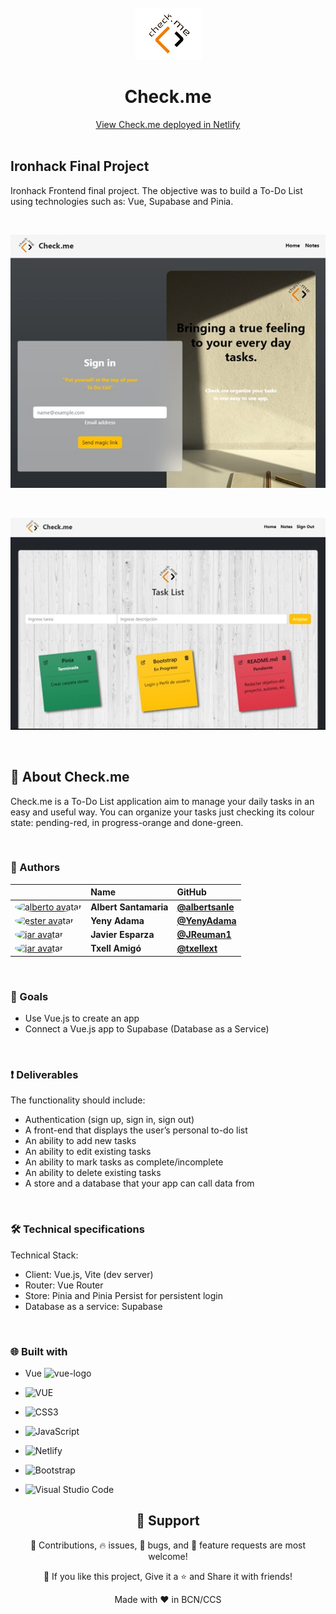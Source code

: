 <br>
<div align="center">
    <img src="https://github.com/ToDoApp-Group2/ToDoApp/blob/ValidReadme/src/assets/logocheckme.png" alt="check.me logo" /> <br />
    <h1 align="center"> Check.me </h1>
    <div align="center">
        <a href="https://check-mi.netlify.app/"> View Check.me deployed in Netlify </a>
    </div>
</div>

<br>

## Ironhack Final Project

Ironhack Frontend final project. The objective was to build a To-Do List using technologies such as: Vue, Supabase and Pinia. 

<br>

![homeviewCheck.me](./src/assets/checkme_home_view.jpg)

<br>

![homeviewCheck.me](./src/assets/checkme_notes_view.jpg)

<br>

## 🚀 About Check.me
Check.me is a To-Do List application aim to manage your daily tasks in an easy and useful way. 
You can organize your tasks just checking its colour state: pending-red, in progress-orange and done-green.

<br> 

### 👷 Authors


|                     | Name                | GitHub              |
| :------------------ | :------------------ | :------------------ |
| <a href="https://github.com/albertsanle"><img src="https://avatars.githubusercontent.com/u/108616960?v=4" width="60" height="60" style="border-radius: 50%" alt="alberto avatar"></a> | **Albert Santamaria** | [**@albertsanle**](https://github.com/albertsanle) |
| <a href="https://github.com/YenyAdama"><img src="https://avatars.githubusercontent.com/u/108185798?v=4" width="60" height="60" style="border-radius: 50%" alt="ester avatar"></a> | **Yeny Adama** | [**@YenyAdama**](https://github.com/YenyAdama)  |
| <a href="https://github.com/JReuman1"><img src="https://avatars.githubusercontent.com/u/99495156?v=4" width="60" height="60" style="border-radius: 50%" alt="jar avatar"></a> | **Javier Esparza** | [**@JReuman1**](https://github.com/JReuman1) | 
| <a href="https://github.com/txellext"><img src="https://avatars.githubusercontent.com/u/108218084?v=4" width="60" height="60" style="border-radius: 50%" alt="jar avatar"></a> | **Txell Amigó** | [**@txellext**](https://github.com/txellext) |   

<br>

### 🦋 Goals

- Use Vue.js to create an app
- Connect a Vue.js app to Supabase (Database as a Service)

<br>

### ❗ Deliverables

The functionality should include:

- Authentication (sign up, sign in, sign out)
- A front-end that displays the user’s personal to-do list
- An ability to add new tasks
- An ability to edit existing tasks
- An ability to mark tasks as complete/incomplete
- An ability to delete existing tasks
- A store and a database that your app can call data from

<br>

### 🛠️ Technical specifications

Technical Stack:
- Client: Vue.js, Vite (dev server)
- Router: Vue Router
- Store: Pinia and Pinia Persist for persistent login
- Database as a service: Supabase

<br>

### 🌐 Built with
- Vue <img src="https://www.google.com/url?sa=i&url=https%3A%2F%2Fwww.kindpng.com%2Fimgv%2FhxhRxxJ_vue-js-logo-png-transparent-png%2F&psig=AOvVaw0Z87BUUhXf4ggzXM5ZR6Ky&ust=1665698081890000&source=images&cd=vfe&ved=0CAwQjRxqFwoTCKDrvIXX2_oCFQAAAAAdAAAAABAJ" alt="vue-logo" />

- ![VUE]("https://www.google.com/url?sa=i&url=https%3A%2F%2Fwww.kindpng.com%2Fimgv%2FhxhRxxJ_vue-js-logo-png-transparent-png%2F&psig=AOvVaw0Z87BUUhXf4ggzXM5ZR6Ky&ust=1665698081890000&source=images&cd=vfe&ved=0CAwQjRxqFwoTCKDrvIXX2_oCFQAAAAAdAAAAABAJ")
- ![CSS3](https://img.shields.io/badge/css3-%231572B6.svg?style=for-the-badge&logo=css3&logoColor=white)
- ![JavaScript](https://img.shields.io/badge/javascript-%23323330.svg?style=for-the-badge&logo=javascript&logoColor=%23F7DF1E)
- ![Netlify](https://img.shields.io/badge/netlify-%23000000.svg?style=for-the-badge&logo=netlify&logoColor=#00C7B7)
- ![Bootstrap]()
- ![Visual Studio Code](https://img.shields.io/badge/Visual%20Studio%20Code-0078d7.svg?style=for-the-badge&logo=visual-studio-code&logoColor=white)



<h2 align="center">🤝 Support</h2>

<p align="center">🎊 Contributions, 🔥 issues, 🐛 bugs, and 🥮 feature requests are most welcome!</p>

<p align="center">💙 If you like this project, Give it a ⭐ and Share it with friends!</p>

<p align="center">Made with ❤️ in BCN/CCS</p>